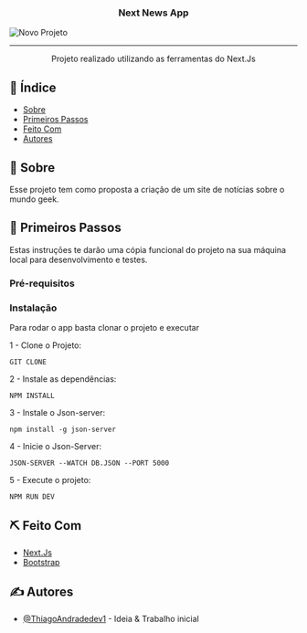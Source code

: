 <h3 align="center">Next News App</h3>

![Novo Projeto](https://user-images.githubusercontent.com/63686057/118008155-34714d80-b323-11eb-8a47-75973ca7ff6a.jpg)

---

<p align="center"> Projeto realizado utilizando as ferramentas do Next.Js
    <br> 
</p>

## 📝 Índice

- [Sobre](#sobre)
- [Primeiros Passos](#primeiros_passos)
- [Feito Com](#feito_com)
- [Autores](#autores)

## 🧐 Sobre <a name = "sobre"></a>

Esse projeto tem como proposta a criação de um site de notícias sobre o mundo geek.

## 🏁 Primeiros Passos <a name = "primeiros_passos"></a>

Estas instruçōes te darão uma cópia funcional do projeto na sua máquina local para desenvolvimento e testes.

### Pré-requisitos

### Instalação

Para rodar o app basta clonar o projeto e executar

1 - Clone o Projeto:

```
GIT CLONE
```

2 - Instale as dependências:

```
NPM INSTALL
```

3 - Instale o Json-server:

```
npm install -g json-server
```

4 - Inicie o Json-Server:

```
JSON-SERVER --WATCH DB.JSON --PORT 5000
```

5 - Execute o projeto:

```
NPM RUN DEV
```

## ⛏️ Feito Com <a name = "feito_com"></a>

- [Next.Js](https://nextjs.org/)
- [Bootstrap](https://getbootstrap.com/)

## ✍️ Autores <a name = "autores"></a>

- [@ThiagoAndradedev1](https://github.com/ThiagoAndradedev1) - Ideia & Trabalho inicial
